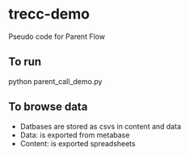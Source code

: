 # trecc-demo
Pseudo code for Parent Flow


## To run
python parent_call_demo.py



## To browse data
- Datbases are stored as csvs in content and data
- Data: is exported from metabase
- Content: is exported spreadsheets